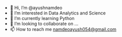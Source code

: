 - 👋 Hi, I’m @ayushnamdeo
- 👀 I’m interested in Data Analytics and Science
- 🌱 I’m currently learning Python
- 💞️ I’m looking to collaborate on ...
- 📫 How to reach me namdeoayush054@gmail.com

<!---
ayushnamdeo/ayushnamdeo is a ✨ special ✨ repository because its `README.md` (this file) appears on your GitHub profile.
You can click the Preview link to take a look at your changes.
--->
